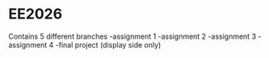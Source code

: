 # EE2026
Contains 5 different branches
-assignment 1
-assignment 2
-assignment 3
-assignment 4
-final project (display side only)
